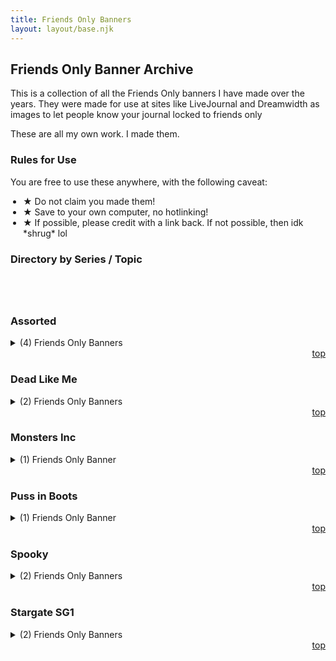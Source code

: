 ```yaml
---
title: Friends Only Banners
layout: layout/base.njk
---
```


## Friends Only Banner Archive

<div class="textbox">

This is a collection of all the Friends Only banners I have made over the years. They were made for use at sites like LiveJournal and Dreamwidth as images to let people know your journal locked to friends only 

These are all my own work. I made them. 

### Rules for Use 

You are free to use these anywhere, with the following caveat: 

<ul style="padding-left:20px;">
  <li><strong>&#9733;</strong> Do not claim you made them!</li>
  <li><strong>&#9733;</strong> Save to your own computer, no hotlinking! </li>
  <li><strong>&#9733;</strong> If possible, please credit with a link back. If not possible, then idk *shrug* lol</li>
</ul>

<h3 id="directory">Directory by Series / Topic</h3>

<div id="toc" style="padding:20px;"></div>

<div class="textbox">
  <h3 id="foassorted">Assorted</h3>

  <details>
  <summary> (4) Friends Only Banners</summary>
    <img src="/images/FriendsOnly/battyFO.jpg" alt="Friends Only Banner with bats">
    <img src="/images/FriendsOnly/FOnoose.jpg" alt="Friends Only Banner with Noose">
    <img src="/images/FriendsOnly/FOrobots.gif" alt="Friends Only Banner with a Robot">
    <img src="/images/FriendsOnly/FO1.png" alt="Friends Only Banner with text">
  </details>
<div style="text-align: right;"><a href="#top">top <i class="arrow up"></i></a></div>
  </div>

<div class="textbox">
      <h3 id="deadlikeme">Dead Like Me</h3>
      <p></p>
      <details>
      <summary> (2) Friends Only Banners</summary>
        <img src="/images/FriendsOnly/reapersonly.jpg" alt="Dead Like Me tv show Friends Only Banner with death figure">
        <img src="/images/FriendsOnly/reggiefonly.jpg" alt="Dead Like Me tv show Friends Only Banner with Reggice character">
      </details>
<div style="text-align: right;"><a href="#top">top <i class="arrow up"></i></a></div>
  </div>
  <div class="textbox">
        <h3 id="monstersinc">Monsters Inc</h3>
        <details>
        <summary> (1) Friends Only Banner</summary>
          <img src="/images/FriendsOnly/FOsully.jpg" alt="Monsters Inc Friends Only Banner with Sully character">
        </details>
<div style="text-align: right;"><a href="#top">top <i class="arrow up"></i></a></div>
        </div>
  <div class="textbox">
          <h3 id="pussinboots">Puss in Boots</h3>
          <p></p>
          <details>
          <summary> (1) Friends Only Banner</summary>
            <img src="/images/FriendsOnly/FOpussboots.jpg" alt="Friends Only Banner with Puss in Boots">
          </details>
<div style="text-align: right;"><a href="#top">top <i class="arrow up"></i></a></div>
          </div>

<div class="textbox">
        <h3 id="spooky">Spooky</h3>
        <p></p>
        <details>
        <summary> (2) Friends Only Banners</summary>
          <img src="/images/FriendsOnly/ghostFO.gif" alt="Friends Only banner with ghosts">
          <img src="/images/FriendsOnly/ghostNFO.gif" alt="Friends Only banner with ghosts">
        </details>
<div style="text-align: right;"><a href="#top">top <i class="arrow up"></i></a></div>
        </div>

  <div class="textbox">
    <h3 id="foassorted">Stargate SG1</h3>
    <p></p>
    <details>
    <summary> (2) Friends Only Banners</summary>
      <img src="/images/FriendsOnly/sg1friendsonly.jpg" alt="friends only banner with starate sg1 team">
      <img src="/images/FriendsOnly/sg1men.jpg" alt="stargate friends only banner with Tealc, Jack and Daniel">
    </details>
<div style="text-align: right;"><a href="#top">top <i class="arrow up"></i></a></div>
    </div>
<!-- Template

  <div class="textbox">
    <h3 id=""></h3>
    <p></p>
    <details>
    <summary> (1) Icon</summary>
      <img src="/images/100x100">
    </details>
    <div style="text-align: right;"><a href="#top">top <i class="arrow up"></i></a></div>
    </div>

-->
</div>
